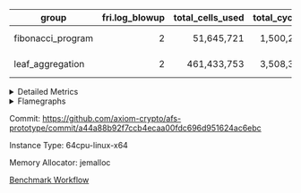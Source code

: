 | group | fri.log_blowup | total_cells_used | total_cycles | total_proof_time_ms |
| --- | --- | --- | --- | --- |
| fibonacci_program | <div style='text-align: right'>2</div>  | <div style='text-align: right'>51,645,721</div>  | <div style='text-align: right'>1,500,219</div>  | <span style="color: red">(+190.0 [+2.7%])</span> <div style='text-align: right'>7,301.0</div>  |
| leaf_aggregation | <div style='text-align: right'>2</div>  | <div style='text-align: right'>461,433,753</div>  | <div style='text-align: right'>3,508,305</div>  | <span style="color: red">(+1,221.0 [+3.4%])</span> <div style='text-align: right'>37,501.0</div>  |


<details>
<summary>Detailed Metrics</summary>

| group | commit_exe_time_ms | execute_and_trace_gen_time_ms | execute_time_ms | fri.log_blowup | keygen_time_ms | num_segments | total_cells_used | total_cycles | total_proof_time_ms |
| --- | --- | --- | --- | --- | --- | --- | --- | --- | --- |
| fibonacci_program | <span style="color: red">(+5.0 [+83.3%])</span> <div style='text-align: right'>11.0</div>  | <span style="color: red">(+75.0 [+7.6%])</span> <div style='text-align: right'>1,056.0</div>  | <span style="color: red">(+84.0 [+10.4%])</span> <div style='text-align: right'>888.0</div>  | <div style='text-align: right'>2</div>  | <span style="color: red">(+40.0 [+17.9%])</span> <div style='text-align: right'>264.0</div>  | <div style='text-align: right'>1</div>  | <div style='text-align: right'>51,645,721</div>  | <div style='text-align: right'>1,500,219</div>  | <span style="color: red">(+190.0 [+2.7%])</span> <div style='text-align: right'>7,301.0</div>  |
| leaf_aggregation |  |  |  | <div style='text-align: right'>2</div>  |  |  | <div style='text-align: right'>461,433,753</div>  | <div style='text-align: right'>3,508,305</div>  | <span style="color: red">(+1,221.0 [+3.4%])</span> <div style='text-align: right'>37,501.0</div>  |

| group | air_name | constraints | interactions | quotient_deg |
| --- | --- | --- | --- | --- |
| fibonacci_program | ProgramAir | <div style='text-align: right'>4</div>  | <div style='text-align: right'>1</div>  | <div style='text-align: right'>1</div>  |
| fibonacci_program | VmConnectorAir | <div style='text-align: right'>9</div>  | <div style='text-align: right'>3</div>  | <div style='text-align: right'>2</div>  |
| fibonacci_program | PersistentBoundaryAir<8> | <div style='text-align: right'>6</div>  | <div style='text-align: right'>3</div>  | <div style='text-align: right'>2</div>  |
| fibonacci_program | MemoryMerkleAir<8> | <div style='text-align: right'>40</div>  | <div style='text-align: right'>4</div>  | <div style='text-align: right'>2</div>  |
| fibonacci_program | AccessAdapterAir<2> | <div style='text-align: right'>14</div>  | <div style='text-align: right'>5</div>  | <div style='text-align: right'>2</div>  |
| fibonacci_program | AccessAdapterAir<4> | <div style='text-align: right'>14</div>  | <div style='text-align: right'>5</div>  | <div style='text-align: right'>2</div>  |
| fibonacci_program | AccessAdapterAir<8> | <div style='text-align: right'>14</div>  | <div style='text-align: right'>5</div>  | <div style='text-align: right'>2</div>  |
| fibonacci_program | AccessAdapterAir<16> | <div style='text-align: right'>14</div>  | <div style='text-align: right'>5</div>  | <div style='text-align: right'>2</div>  |
| fibonacci_program | AccessAdapterAir<32> | <div style='text-align: right'>14</div>  | <div style='text-align: right'>5</div>  | <div style='text-align: right'>2</div>  |
| fibonacci_program | AccessAdapterAir<64> | <div style='text-align: right'>14</div>  | <div style='text-align: right'>5</div>  | <div style='text-align: right'>2</div>  |
| fibonacci_program | VmAirWrapper<Rv32HintStoreAdapterAir, Rv32HintStoreCoreAir> | <div style='text-align: right'>17</div>  | <div style='text-align: right'>15</div>  | <div style='text-align: right'>2</div>  |
| fibonacci_program | VmAirWrapper<Rv32MultAdapterAir, DivRemCoreAir<4, 8> | <div style='text-align: right'>88</div>  | <div style='text-align: right'>25</div>  | <div style='text-align: right'>2</div>  |
| fibonacci_program | VmAirWrapper<Rv32MultAdapterAir, MulHCoreAir<4, 8> | <div style='text-align: right'>38</div>  | <div style='text-align: right'>24</div>  | <div style='text-align: right'>2</div>  |
| fibonacci_program | VmAirWrapper<Rv32MultAdapterAir, MultiplicationCoreAir<4, 8> | <div style='text-align: right'>26</div>  | <div style='text-align: right'>19</div>  | <div style='text-align: right'>2</div>  |
| fibonacci_program | RangeTupleCheckerAir<2> | <div style='text-align: right'>4</div>  | <div style='text-align: right'>1</div>  | <div style='text-align: right'>1</div>  |
| fibonacci_program | VmAirWrapper<Rv32RdWriteAdapterAir, Rv32AuipcCoreAir> | <div style='text-align: right'>15</div>  | <div style='text-align: right'>11</div>  | <div style='text-align: right'>2</div>  |
| fibonacci_program | VmAirWrapper<Rv32JalrAdapterAir, Rv32JalrCoreAir> | <div style='text-align: right'>20</div>  | <div style='text-align: right'>16</div>  | <div style='text-align: right'>2</div>  |
| fibonacci_program | VmAirWrapper<Rv32CondRdWriteAdapterAir, Rv32JalLuiCoreAir> | <div style='text-align: right'>22</div>  | <div style='text-align: right'>10</div>  | <div style='text-align: right'>2</div>  |
| fibonacci_program | VmAirWrapper<Rv32BranchAdapterAir, BranchLessThanCoreAir<4, 8> | <div style='text-align: right'>41</div>  | <div style='text-align: right'>13</div>  | <div style='text-align: right'>2</div>  |
| fibonacci_program | VmAirWrapper<Rv32BranchAdapterAir, BranchEqualCoreAir<4> | <div style='text-align: right'>25</div>  | <div style='text-align: right'>11</div>  | <div style='text-align: right'>2</div>  |
| fibonacci_program | VmAirWrapper<Rv32LoadStoreAdapterAir, LoadSignExtendCoreAir<4, 8> | <div style='text-align: right'>33</div>  | <div style='text-align: right'>18</div>  | <div style='text-align: right'>2</div>  |
| fibonacci_program | VmAirWrapper<Rv32LoadStoreAdapterAir, LoadStoreCoreAir<4> | <div style='text-align: right'>38</div>  | <div style='text-align: right'>17</div>  | <div style='text-align: right'>2</div>  |
| fibonacci_program | VmAirWrapper<Rv32BaseAluAdapterAir, ShiftCoreAir<4, 8> | <div style='text-align: right'>90</div>  | <div style='text-align: right'>23</div>  | <div style='text-align: right'>2</div>  |
| fibonacci_program | VmAirWrapper<Rv32BaseAluAdapterAir, LessThanCoreAir<4, 8> | <div style='text-align: right'>39</div>  | <div style='text-align: right'>17</div>  | <div style='text-align: right'>2</div>  |
| fibonacci_program | VmAirWrapper<Rv32BaseAluAdapterAir, BaseAluCoreAir<4, 8> | <div style='text-align: right'>43</div>  | <div style='text-align: right'>19</div>  | <div style='text-align: right'>2</div>  |
| fibonacci_program | BitwiseOperationLookupAir<8> | <div style='text-align: right'>4</div>  | <div style='text-align: right'>2</div>  | <div style='text-align: right'>2</div>  |
| fibonacci_program | PhantomAir | <div style='text-align: right'>5</div>  | <div style='text-align: right'>3</div>  | <div style='text-align: right'>2</div>  |
| fibonacci_program | Poseidon2VmAir<BabyBearParameters> | <div style='text-align: right'>525</div>  | <div style='text-align: right'>32</div>  | <div style='text-align: right'>2</div>  |
| fibonacci_program | VariableRangeCheckerAir | <div style='text-align: right'>4</div>  | <div style='text-align: right'>1</div>  | <div style='text-align: right'>1</div>  |

| group | chip_name | rows_used |
| --- | --- | --- |
| fibonacci_program | ProgramChip | <div style='text-align: right'>6,614</div>  |
| fibonacci_program | VmConnectorAir | <div style='text-align: right'>2</div>  |
| fibonacci_program | Boundary | <div style='text-align: right'>54</div>  |
| fibonacci_program | Merkle | <div style='text-align: right'>308</div>  |
| fibonacci_program | AccessAdapter<8> | <div style='text-align: right'>54</div>  |
| fibonacci_program | <Rv32HintStoreAdapterAir,Rv32HintStoreCoreAir> | <div style='text-align: right'>3</div>  |
| fibonacci_program | RangeTupleCheckerAir<2> | <div style='text-align: right'>524,288</div>  |
| fibonacci_program | <Rv32RdWriteAdapterAir,Rv32AuipcCoreAir> | <div style='text-align: right'>11</div>  |
| fibonacci_program | <Rv32JalrAdapterAir,Rv32JalrCoreAir> | <div style='text-align: right'>17</div>  |
| fibonacci_program | <Rv32CondRdWriteAdapterAir,Rv32JalLuiCoreAir> | <div style='text-align: right'>100,012</div>  |
| fibonacci_program | <Rv32BranchAdapterAir,BranchLessThanCoreAir<4, 8>> | <div style='text-align: right'>11</div>  |
| fibonacci_program | <Rv32BranchAdapterAir,BranchEqualCoreAir<4>> | <div style='text-align: right'>200,012</div>  |
| fibonacci_program | <Rv32LoadStoreAdapterAir,LoadStoreCoreAir<4>> | <div style='text-align: right'>57</div>  |
| fibonacci_program | <Rv32BaseAluAdapterAir,ShiftCoreAir<4, 8>> | <div style='text-align: right'>4</div>  |
| fibonacci_program | <Rv32BaseAluAdapterAir,LessThanCoreAir<4, 8>> | <div style='text-align: right'>300,004</div>  |
| fibonacci_program | <Rv32BaseAluAdapterAir,BaseAluCoreAir<4, 8>> | <div style='text-align: right'>900,085</div>  |
| fibonacci_program | BitwiseOperationLookupAir<8> | <div style='text-align: right'>65,536</div>  |
| fibonacci_program | PhantomAir | <div style='text-align: right'>3</div>  |
| fibonacci_program | Poseidon2VmAir<BabyBearParameters> | <div style='text-align: right'>362</div>  |
| fibonacci_program | VariableRangeCheckerAir | <div style='text-align: right'>262,144</div>  |

| group | dsl_ir | opcode | frequency |
| --- | --- | --- | --- |
| fibonacci_program |  | ADD | <div style='text-align: right'>900,068</div>  |
| fibonacci_program |  | AND | <div style='text-align: right'>5</div>  |
| fibonacci_program |  | AUIPC | <div style='text-align: right'>11</div>  |
| fibonacci_program |  | BEQ | <div style='text-align: right'>100,005</div>  |
| fibonacci_program |  | BGEU | <div style='text-align: right'>3</div>  |
| fibonacci_program |  | BLT | <div style='text-align: right'>1</div>  |
| fibonacci_program |  | BLTU | <div style='text-align: right'>7</div>  |
| fibonacci_program |  | BNE | <div style='text-align: right'>100,007</div>  |
| fibonacci_program |  | HINT_STOREW | <div style='text-align: right'>3</div>  |
| fibonacci_program |  | JAL | <div style='text-align: right'>100,002</div>  |
| fibonacci_program |  | JALR | <div style='text-align: right'>17</div>  |
| fibonacci_program |  | LOADBU | <div style='text-align: right'>6</div>  |
| fibonacci_program |  | LOADW | <div style='text-align: right'>22</div>  |
| fibonacci_program |  | LUI | <div style='text-align: right'>10</div>  |
| fibonacci_program |  | OR | <div style='text-align: right'>4</div>  |
| fibonacci_program |  | PHANTOM | <div style='text-align: right'>3</div>  |
| fibonacci_program |  | SLL | <div style='text-align: right'>3</div>  |
| fibonacci_program |  | SLTU | <div style='text-align: right'>300,004</div>  |
| fibonacci_program |  | SRL | <div style='text-align: right'>1</div>  |
| fibonacci_program |  | STOREB | <div style='text-align: right'>1</div>  |
| fibonacci_program |  | STOREW | <div style='text-align: right'>28</div>  |
| fibonacci_program |  | SUB | <div style='text-align: right'>4</div>  |
| fibonacci_program |  | XOR | <div style='text-align: right'>4</div>  |

| group | air_name | dsl_ir | opcode | cells_used |
| --- | --- | --- | --- | --- |
| fibonacci_program | <Rv32BaseAluAdapterAir,BaseAluCoreAir<4, 8>> |  | ADD | <div style='text-align: right'>32,402,448</div>  |
| fibonacci_program | AccessAdapter<8> |  | ADD | <div style='text-align: right'>51</div>  |
| fibonacci_program | Boundary |  | ADD | <div style='text-align: right'>120</div>  |
| fibonacci_program | Merkle |  | ADD | <div style='text-align: right'>64</div>  |
| fibonacci_program | <Rv32BaseAluAdapterAir,BaseAluCoreAir<4, 8>> |  | AND | <div style='text-align: right'>180</div>  |
| fibonacci_program | <Rv32RdWriteAdapterAir,Rv32AuipcCoreAir> |  | AUIPC | <div style='text-align: right'>231</div>  |
| fibonacci_program | AccessAdapter<8> |  | AUIPC | <div style='text-align: right'>34</div>  |
| fibonacci_program | Boundary |  | AUIPC | <div style='text-align: right'>80</div>  |
| fibonacci_program | Merkle |  | AUIPC | <div style='text-align: right'>3,456</div>  |
| fibonacci_program | <Rv32BranchAdapterAir,BranchEqualCoreAir<4>> |  | BEQ | <div style='text-align: right'>2,600,130</div>  |
| fibonacci_program | <Rv32BranchAdapterAir,BranchLessThanCoreAir<4, 8>> |  | BGEU | <div style='text-align: right'>96</div>  |
| fibonacci_program | <Rv32BranchAdapterAir,BranchLessThanCoreAir<4, 8>> |  | BLT | <div style='text-align: right'>32</div>  |
| fibonacci_program | <Rv32BranchAdapterAir,BranchLessThanCoreAir<4, 8>> |  | BLTU | <div style='text-align: right'>224</div>  |
| fibonacci_program | <Rv32BranchAdapterAir,BranchEqualCoreAir<4>> |  | BNE | <div style='text-align: right'>2,600,182</div>  |
| fibonacci_program | <Rv32HintStoreAdapterAir,Rv32HintStoreCoreAir> |  | HINT_STOREW | <div style='text-align: right'>78</div>  |
| fibonacci_program | AccessAdapter<8> |  | HINT_STOREW | <div style='text-align: right'>17</div>  |
| fibonacci_program | Boundary |  | HINT_STOREW | <div style='text-align: right'>40</div>  |
| fibonacci_program | Merkle |  | HINT_STOREW | <div style='text-align: right'>128</div>  |
| fibonacci_program | <Rv32CondRdWriteAdapterAir,Rv32JalLuiCoreAir> |  | JAL | <div style='text-align: right'>1,800,036</div>  |
| fibonacci_program | <Rv32JalrAdapterAir,Rv32JalrCoreAir> |  | JALR | <div style='text-align: right'>476</div>  |
| fibonacci_program | <Rv32LoadStoreAdapterAir,LoadStoreCoreAir<4>> |  | LOADBU | <div style='text-align: right'>240</div>  |
| fibonacci_program | <Rv32LoadStoreAdapterAir,LoadStoreCoreAir<4>> |  | LOADW | <div style='text-align: right'>880</div>  |
| fibonacci_program | AccessAdapter<8> |  | LOADW | <div style='text-align: right'>34</div>  |
| fibonacci_program | Boundary |  | LOADW | <div style='text-align: right'>80</div>  |
| fibonacci_program | Merkle |  | LOADW | <div style='text-align: right'>2,304</div>  |
| fibonacci_program | <Rv32CondRdWriteAdapterAir,Rv32JalLuiCoreAir> |  | LUI | <div style='text-align: right'>180</div>  |
| fibonacci_program | <Rv32BaseAluAdapterAir,BaseAluCoreAir<4, 8>> |  | OR | <div style='text-align: right'>144</div>  |
| fibonacci_program | PhantomAir |  | PHANTOM | <div style='text-align: right'>18</div>  |
| fibonacci_program | <Rv32BaseAluAdapterAir,ShiftCoreAir<4, 8>> |  | SLL | <div style='text-align: right'>159</div>  |
| fibonacci_program | <Rv32BaseAluAdapterAir,LessThanCoreAir<4, 8>> |  | SLTU | <div style='text-align: right'>11,100,148</div>  |
| fibonacci_program | AccessAdapter<8> |  | SLTU | <div style='text-align: right'>34</div>  |
| fibonacci_program | Boundary |  | SLTU | <div style='text-align: right'>80</div>  |
| fibonacci_program | Merkle |  | SLTU | <div style='text-align: right'>64</div>  |
| fibonacci_program | <Rv32BaseAluAdapterAir,ShiftCoreAir<4, 8>> |  | SRL | <div style='text-align: right'>53</div>  |
| fibonacci_program | <Rv32LoadStoreAdapterAir,LoadStoreCoreAir<4>> |  | STOREB | <div style='text-align: right'>40</div>  |
| fibonacci_program | AccessAdapter<8> |  | STOREB | <div style='text-align: right'>17</div>  |
| fibonacci_program | Boundary |  | STOREB | <div style='text-align: right'>40</div>  |
| fibonacci_program | <Rv32LoadStoreAdapterAir,LoadStoreCoreAir<4>> |  | STOREW | <div style='text-align: right'>1,120</div>  |
| fibonacci_program | AccessAdapter<8> |  | STOREW | <div style='text-align: right'>272</div>  |
| fibonacci_program | Boundary |  | STOREW | <div style='text-align: right'>640</div>  |
| fibonacci_program | Merkle |  | STOREW | <div style='text-align: right'>3,776</div>  |
| fibonacci_program | <Rv32BaseAluAdapterAir,BaseAluCoreAir<4, 8>> |  | SUB | <div style='text-align: right'>144</div>  |
| fibonacci_program | <Rv32BaseAluAdapterAir,BaseAluCoreAir<4, 8>> |  | XOR | <div style='text-align: right'>144</div>  |

| group | air_name | segment | cells | constraints | interactions | main_cols | perm_cols | prep_cols | quotient_deg | rows |
| --- | --- | --- | --- | --- | --- | --- | --- | --- | --- | --- |
| fibonacci_program | ProgramAir | 0 | <div style='text-align: right'>147,456</div>  |  |  | <div style='text-align: right'>10</div>  | <div style='text-align: right'>8</div>  |  |  | <div style='text-align: right'>8,192</div>  |
| fibonacci_program | VmConnectorAir | 0 | <div style='text-align: right'>32</div>  |  |  | <div style='text-align: right'>4</div>  | <div style='text-align: right'>12</div>  | <div style='text-align: right'>1</div>  |  | <div style='text-align: right'>2</div>  |
| fibonacci_program | PersistentBoundaryAir<8> | 0 | <div style='text-align: right'>2,048</div>  |  |  | <div style='text-align: right'>20</div>  | <div style='text-align: right'>12</div>  |  |  | <div style='text-align: right'>64</div>  |
| fibonacci_program | MemoryMerkleAir<8> | 0 | <div style='text-align: right'>26,624</div>  |  |  | <div style='text-align: right'>32</div>  | <div style='text-align: right'>20</div>  |  |  | <div style='text-align: right'>512</div>  |
| fibonacci_program | AccessAdapterAir<8> | 0 | <div style='text-align: right'>2,624</div>  |  |  | <div style='text-align: right'>17</div>  | <div style='text-align: right'>24</div>  |  |  | <div style='text-align: right'>64</div>  |
| fibonacci_program | VmAirWrapper<Rv32HintStoreAdapterAir, Rv32HintStoreCoreAir> | 0 | <div style='text-align: right'>248</div>  |  |  | <div style='text-align: right'>26</div>  | <div style='text-align: right'>36</div>  |  |  | <div style='text-align: right'>4</div>  |
| fibonacci_program | RangeTupleCheckerAir<2> | 0 | <div style='text-align: right'>4,718,592</div>  |  |  | <div style='text-align: right'>1</div>  | <div style='text-align: right'>8</div>  | <div style='text-align: right'>2</div>  |  | <div style='text-align: right'>524,288</div>  |
| fibonacci_program | VmAirWrapper<Rv32RdWriteAdapterAir, Rv32AuipcCoreAir> | 0 | <div style='text-align: right'>784</div>  |  |  | <div style='text-align: right'>21</div>  | <div style='text-align: right'>28</div>  |  |  | <div style='text-align: right'>16</div>  |
| fibonacci_program | VmAirWrapper<Rv32JalrAdapterAir, Rv32JalrCoreAir> | 0 | <div style='text-align: right'>2,048</div>  |  |  | <div style='text-align: right'>28</div>  | <div style='text-align: right'>36</div>  |  |  | <div style='text-align: right'>32</div>  |
| fibonacci_program | VmAirWrapper<Rv32CondRdWriteAdapterAir, Rv32JalLuiCoreAir> | 0 | <div style='text-align: right'>8,126,464</div>  |  |  | <div style='text-align: right'>18</div>  | <div style='text-align: right'>44</div>  |  |  | <div style='text-align: right'>131,072</div>  |
| fibonacci_program | VmAirWrapper<Rv32BranchAdapterAir, BranchLessThanCoreAir<4, 8> | 0 | <div style='text-align: right'>1,408</div>  |  |  | <div style='text-align: right'>32</div>  | <div style='text-align: right'>56</div>  |  |  | <div style='text-align: right'>16</div>  |
| fibonacci_program | VmAirWrapper<Rv32BranchAdapterAir, BranchEqualCoreAir<4> | 0 | <div style='text-align: right'>19,398,656</div>  |  |  | <div style='text-align: right'>26</div>  | <div style='text-align: right'>48</div>  |  |  | <div style='text-align: right'>262,144</div>  |
| fibonacci_program | VmAirWrapper<Rv32LoadStoreAdapterAir, LoadStoreCoreAir<4> | 0 | <div style='text-align: right'>7,168</div>  |  |  | <div style='text-align: right'>40</div>  | <div style='text-align: right'>72</div>  |  |  | <div style='text-align: right'>64</div>  |
| fibonacci_program | VmAirWrapper<Rv32BaseAluAdapterAir, ShiftCoreAir<4, 8> | 0 | <div style='text-align: right'>420</div>  |  |  | <div style='text-align: right'>53</div>  | <div style='text-align: right'>52</div>  |  |  | <div style='text-align: right'>4</div>  |
| fibonacci_program | VmAirWrapper<Rv32BaseAluAdapterAir, LessThanCoreAir<4, 8> | 0 | <div style='text-align: right'>40,370,176</div>  |  |  | <div style='text-align: right'>37</div>  | <div style='text-align: right'>40</div>  |  |  | <div style='text-align: right'>524,288</div>  |
| fibonacci_program | VmAirWrapper<Rv32BaseAluAdapterAir, BaseAluCoreAir<4, 8> | 0 | <div style='text-align: right'>121,634,816</div>  |  |  | <div style='text-align: right'>36</div>  | <div style='text-align: right'>80</div>  |  |  | <div style='text-align: right'>1,048,576</div>  |
| fibonacci_program | BitwiseOperationLookupAir<8> | 0 | <div style='text-align: right'>655,360</div>  |  |  | <div style='text-align: right'>2</div>  | <div style='text-align: right'>8</div>  | <div style='text-align: right'>3</div>  |  | <div style='text-align: right'>65,536</div>  |
| fibonacci_program | PhantomAir | 0 | <div style='text-align: right'>72</div>  |  |  | <div style='text-align: right'>6</div>  | <div style='text-align: right'>12</div>  |  |  | <div style='text-align: right'>4</div>  |
| fibonacci_program | Poseidon2VmAir<BabyBearParameters> | 0 | <div style='text-align: right'>321,024</div>  |  |  | <div style='text-align: right'>559</div>  | <div style='text-align: right'>68</div>  |  |  | <div style='text-align: right'>512</div>  |
| fibonacci_program | VariableRangeCheckerAir | 0 | <div style='text-align: right'>2,359,296</div>  |  |  | <div style='text-align: right'>1</div>  | <div style='text-align: right'>8</div>  | <div style='text-align: right'>2</div>  |  | <div style='text-align: right'>262,144</div>  |
| leaf_aggregation | ProgramAir | 0 | <div style='text-align: right'>2,359,296</div>  | <div style='text-align: right'>4</div>  | <div style='text-align: right'>1</div>  | <div style='text-align: right'>10</div>  | <div style='text-align: right'>8</div>  |  | <div style='text-align: right'>1</div>  | <div style='text-align: right'>131,072</div>  |
| leaf_aggregation | VmConnectorAir | 0 | <div style='text-align: right'>24</div>  | <div style='text-align: right'>8</div>  | <div style='text-align: right'>3</div>  | <div style='text-align: right'>4</div>  | <div style='text-align: right'>8</div>  | <div style='text-align: right'>1</div>  | <div style='text-align: right'>4</div>  | <div style='text-align: right'>2</div>  |
| leaf_aggregation | PersistentBoundaryAir<8> | 0 | <div style='text-align: right'>7,340,032</div>  | <div style='text-align: right'>5</div>  | <div style='text-align: right'>3</div>  | <div style='text-align: right'>20</div>  | <div style='text-align: right'>8</div>  |  | <div style='text-align: right'>4</div>  | <div style='text-align: right'>262,144</div>  |
| leaf_aggregation | MemoryMerkleAir<8> | 0 | <div style='text-align: right'>23,068,672</div>  | <div style='text-align: right'>38</div>  | <div style='text-align: right'>4</div>  | <div style='text-align: right'>32</div>  | <div style='text-align: right'>12</div>  |  | <div style='text-align: right'>4</div>  | <div style='text-align: right'>524,288</div>  |
| leaf_aggregation | AccessAdapterAir<2> | 0 | <div style='text-align: right'>28,311,552</div>  | <div style='text-align: right'>12</div>  | <div style='text-align: right'>5</div>  | <div style='text-align: right'>11</div>  | <div style='text-align: right'>16</div>  |  | <div style='text-align: right'>4</div>  | <div style='text-align: right'>1,048,576</div>  |
| leaf_aggregation | AccessAdapterAir<4> | 0 | <div style='text-align: right'>15,204,352</div>  | <div style='text-align: right'>12</div>  | <div style='text-align: right'>5</div>  | <div style='text-align: right'>13</div>  | <div style='text-align: right'>16</div>  |  | <div style='text-align: right'>4</div>  | <div style='text-align: right'>524,288</div>  |
| leaf_aggregation | AccessAdapterAir<8> | 0 | <div style='text-align: right'>8,650,752</div>  | <div style='text-align: right'>12</div>  | <div style='text-align: right'>5</div>  | <div style='text-align: right'>17</div>  | <div style='text-align: right'>16</div>  |  | <div style='text-align: right'>4</div>  | <div style='text-align: right'>262,144</div>  |
| leaf_aggregation | Poseidon2VmAir<BabyBearParameters> | 0 | <div style='text-align: right'>623,902,720</div>  | <div style='text-align: right'>517</div>  | <div style='text-align: right'>32</div>  | <div style='text-align: right'>559</div>  | <div style='text-align: right'>36</div>  |  | <div style='text-align: right'>4</div>  | <div style='text-align: right'>1,048,576</div>  |
| leaf_aggregation | FriReducedOpeningAir | 0 | <div style='text-align: right'>36,700,160</div>  | <div style='text-align: right'>59</div>  | <div style='text-align: right'>35</div>  | <div style='text-align: right'>64</div>  | <div style='text-align: right'>76</div>  |  | <div style='text-align: right'>4</div>  | <div style='text-align: right'>262,144</div>  |
| leaf_aggregation | VmAirWrapper<NativeVectorizedAdapterAir<4>, FieldExtensionCoreAir> | 0 | <div style='text-align: right'>3,932,160</div>  | <div style='text-align: right'>23</div>  | <div style='text-align: right'>15</div>  | <div style='text-align: right'>40</div>  | <div style='text-align: right'>20</div>  |  | <div style='text-align: right'>4</div>  | <div style='text-align: right'>65,536</div>  |
| leaf_aggregation | VmAirWrapper<NativeAdapterAir<2, 1>, FieldArithmeticCoreAir> | 0 | <div style='text-align: right'>104,857,600</div>  | <div style='text-align: right'>23</div>  | <div style='text-align: right'>15</div>  | <div style='text-align: right'>30</div>  | <div style='text-align: right'>20</div>  |  | <div style='text-align: right'>4</div>  | <div style='text-align: right'>2,097,152</div>  |
| leaf_aggregation | VmAirWrapper<JalNativeAdapterAir, JalCoreAir> | 0 | <div style='text-align: right'>2,883,584</div>  | <div style='text-align: right'>6</div>  | <div style='text-align: right'>7</div>  | <div style='text-align: right'>10</div>  | <div style='text-align: right'>12</div>  |  | <div style='text-align: right'>4</div>  | <div style='text-align: right'>131,072</div>  |
| leaf_aggregation | VmAirWrapper<BranchNativeAdapterAir, BranchEqualCoreAir<1> | 0 | <div style='text-align: right'>53,477,376</div>  | <div style='text-align: right'>23</div>  | <div style='text-align: right'>11</div>  | <div style='text-align: right'>23</div>  | <div style='text-align: right'>28</div>  |  | <div style='text-align: right'>2</div>  | <div style='text-align: right'>1,048,576</div>  |
| leaf_aggregation | VmAirWrapper<NativeLoadStoreAdapterAir<1>, KernelLoadStoreCoreAir<1> | 0 | <div style='text-align: right'>136,314,880</div>  | <div style='text-align: right'>31</div>  | <div style='text-align: right'>19</div>  | <div style='text-align: right'>41</div>  | <div style='text-align: right'>24</div>  |  | <div style='text-align: right'>4</div>  | <div style='text-align: right'>2,097,152</div>  |
| leaf_aggregation | PhantomAir | 0 | <div style='text-align: right'>3,670,016</div>  | <div style='text-align: right'>4</div>  | <div style='text-align: right'>3</div>  | <div style='text-align: right'>6</div>  | <div style='text-align: right'>8</div>  |  | <div style='text-align: right'>4</div>  | <div style='text-align: right'>262,144</div>  |
| leaf_aggregation | VariableRangeCheckerAir | 0 | <div style='text-align: right'>2,359,296</div>  | <div style='text-align: right'>4</div>  | <div style='text-align: right'>1</div>  | <div style='text-align: right'>1</div>  | <div style='text-align: right'>8</div>  | <div style='text-align: right'>2</div>  | <div style='text-align: right'>1</div>  | <div style='text-align: right'>262,144</div>  |

| group | segment | commit_exe_time_ms | execute_and_trace_gen_time_ms | execute_time_ms | fri.log_blowup | keygen_time_ms | num_segments | stark_prove_excluding_trace_time_ms | total_cells | total_cells_used | total_cycles | verify_program_compile_ms |
| --- | --- | --- | --- | --- | --- | --- | --- | --- | --- | --- | --- | --- |
| fibonacci_program | 0 |  | <span style="color: red">(+4.0 [+2.4%])</span> <div style='text-align: right'>168.0</div>  |  |  |  |  | <span style="color: red">(+111.0 [+1.9%])</span> <div style='text-align: right'>6,077.0</div>  | <div style='text-align: right'>197,775,316</div>  |  |  |  |
| leaf_aggregation | 0 | <div style='text-align: right'>51.0</div>  | <span style="color: red">(+1,206.0 [+16.8%])</span> <div style='text-align: right'>8,389.0</div>  | <span style="color: red">(+31.0 [+0.5%])</span> <div style='text-align: right'>6,157.0</div>  | <div style='text-align: right'>2</div>  | <span style="color: red">(+2.0 [+3.2%])</span> <div style='text-align: right'>64.0</div>  | <div style='text-align: right'>1</div>  | <span style="color: red">(+15.0 [+0.1%])</span> <div style='text-align: right'>29,112.0</div>  | <div style='text-align: right'>1,072,529,432</div>  | <div style='text-align: right'>461,433,753</div>  | <div style='text-align: right'>3,508,305</div>  | <span style="color: green">(-64.0 [-22.8%])</span> <div style='text-align: right'>217.0</div>  |

| group | chip_name | segment | rows_used |
| --- | --- | --- | --- |
| leaf_aggregation | ProgramChip | 0 | <div style='text-align: right'>106,581</div>  |
| leaf_aggregation | VmConnectorAir | 0 | <div style='text-align: right'>2</div>  |
| leaf_aggregation | Boundary | 0 | <div style='text-align: right'>171,048</div>  |
| leaf_aggregation | Merkle | 0 | <div style='text-align: right'>366,286</div>  |
| leaf_aggregation | AccessAdapter<2> | 0 | <div style='text-align: right'>641,910</div>  |
| leaf_aggregation | AccessAdapter<4> | 0 | <div style='text-align: right'>354,748</div>  |
| leaf_aggregation | AccessAdapter<8> | 0 | <div style='text-align: right'>190,130</div>  |
| leaf_aggregation | Poseidon2VmAir<BabyBearParameters> | 0 | <div style='text-align: right'>537,334</div>  |
| leaf_aggregation | FriReducedOpeningAir | 0 | <div style='text-align: right'>144,732</div>  |
| leaf_aggregation | <NativeVectorizedAdapterAir<4>,FieldExtensionCoreAir> | 0 | <div style='text-align: right'>35,100</div>  |
| leaf_aggregation | <NativeAdapterAir<2, 1>,FieldArithmeticCoreAir> | 0 | <div style='text-align: right'>1,357,594</div>  |
| leaf_aggregation | <JalNativeAdapterAir,JalCoreAir> | 0 | <div style='text-align: right'>73,406</div>  |
| leaf_aggregation | <BranchNativeAdapterAir,BranchEqualCoreAir<1>> | 0 | <div style='text-align: right'>674,446</div>  |
| leaf_aggregation | <NativeLoadStoreAdapterAir<1>,KernelLoadStoreCoreAir<1>> | 0 | <div style='text-align: right'>1,124,581</div>  |
| leaf_aggregation | PhantomAir | 0 | <div style='text-align: right'>209,865</div>  |
| leaf_aggregation | VariableRangeCheckerAir | 0 | <div style='text-align: right'>262,144</div>  |

| group | dsl_ir | opcode | segment | frequency |
| --- | --- | --- | --- | --- |
| leaf_aggregation |  | ADD | 0 | <div style='text-align: right'>1,152,663</div>  |
| leaf_aggregation |  | BBE4DIV | 0 | <div style='text-align: right'>6,268</div>  |
| leaf_aggregation |  | BBE4MUL | 0 | <div style='text-align: right'>11,846</div>  |
| leaf_aggregation |  | BEQ | 0 | <div style='text-align: right'>18,472</div>  |
| leaf_aggregation |  | BNE | 0 | <div style='text-align: right'>655,974</div>  |
| leaf_aggregation |  | COMP_POS2 | 0 | <div style='text-align: right'>17,052</div>  |
| leaf_aggregation |  | DIV | 0 | <div style='text-align: right'>128</div>  |
| leaf_aggregation |  | FE4ADD | 0 | <div style='text-align: right'>13,429</div>  |
| leaf_aggregation |  | FE4SUB | 0 | <div style='text-align: right'>3,557</div>  |
| leaf_aggregation |  | FRI_REDUCED_OPENING | 0 | <div style='text-align: right'>5,334</div>  |
| leaf_aggregation |  | JAL | 0 | <div style='text-align: right'>73,406</div>  |
| leaf_aggregation |  | LOADW | 0 | <div style='text-align: right'>153,132</div>  |
| leaf_aggregation |  | LOADW2 | 0 | <div style='text-align: right'>360,337</div>  |
| leaf_aggregation |  | MUL | 0 | <div style='text-align: right'>145,522</div>  |
| leaf_aggregation |  | PERM_POS2 | 0 | <div style='text-align: right'>10,927</div>  |
| leaf_aggregation |  | PHANTOM | 0 | <div style='text-align: right'>209,865</div>  |
| leaf_aggregation |  | SHINTW | 0 | <div style='text-align: right'>245,092</div>  |
| leaf_aggregation |  | STOREW | 0 | <div style='text-align: right'>186,383</div>  |
| leaf_aggregation |  | STOREW2 | 0 | <div style='text-align: right'>179,637</div>  |
| leaf_aggregation |  | SUB | 0 | <div style='text-align: right'>59,281</div>  |

| group | air_name | dsl_ir | opcode | segment | cells_used |
| --- | --- | --- | --- | --- | --- |
| leaf_aggregation | <NativeAdapterAir<2, 1>,FieldArithmeticCoreAir> |  | ADD | 0 | <div style='text-align: right'>34,579,890</div>  |
| leaf_aggregation | AccessAdapter<2> |  | ADD | 0 | <div style='text-align: right'>277,266</div>  |
| leaf_aggregation | AccessAdapter<4> |  | ADD | 0 | <div style='text-align: right'>164,060</div>  |
| leaf_aggregation | AccessAdapter<8> |  | ADD | 0 | <div style='text-align: right'>41,667</div>  |
| leaf_aggregation | Boundary |  | ADD | 0 | <div style='text-align: right'>98,040</div>  |
| leaf_aggregation | Merkle |  | ADD | 0 | <div style='text-align: right'>312,256</div>  |
| leaf_aggregation | <NativeVectorizedAdapterAir<4>,FieldExtensionCoreAir> |  | BBE4DIV | 0 | <div style='text-align: right'>250,720</div>  |
| leaf_aggregation | AccessAdapter<2> |  | BBE4DIV | 0 | <div style='text-align: right'>120,692</div>  |
| leaf_aggregation | AccessAdapter<4> |  | BBE4DIV | 0 | <div style='text-align: right'>71,318</div>  |
| leaf_aggregation | AccessAdapter<8> |  | BBE4DIV | 0 | <div style='text-align: right'>34</div>  |
| leaf_aggregation | Boundary |  | BBE4DIV | 0 | <div style='text-align: right'>80</div>  |
| leaf_aggregation | Merkle |  | BBE4DIV | 0 | <div style='text-align: right'>384</div>  |
| leaf_aggregation | <NativeVectorizedAdapterAir<4>,FieldExtensionCoreAir> |  | BBE4MUL | 0 | <div style='text-align: right'>473,840</div>  |
| leaf_aggregation | AccessAdapter<2> |  | BBE4MUL | 0 | <div style='text-align: right'>233,992</div>  |
| leaf_aggregation | AccessAdapter<4> |  | BBE4MUL | 0 | <div style='text-align: right'>138,268</div>  |
| leaf_aggregation | AccessAdapter<8> |  | BBE4MUL | 0 | <div style='text-align: right'>34,221</div>  |
| leaf_aggregation | Boundary |  | BBE4MUL | 0 | <div style='text-align: right'>80,520</div>  |
| leaf_aggregation | Merkle |  | BBE4MUL | 0 | <div style='text-align: right'>31,424</div>  |
| leaf_aggregation | <BranchNativeAdapterAir,BranchEqualCoreAir<1>> |  | BEQ | 0 | <div style='text-align: right'>424,856</div>  |
| leaf_aggregation | <BranchNativeAdapterAir,BranchEqualCoreAir<1>> |  | BNE | 0 | <div style='text-align: right'>15,087,402</div>  |
| leaf_aggregation | AccessAdapter<2> |  | BNE | 0 | <div style='text-align: right'>1,386</div>  |
| leaf_aggregation | AccessAdapter<4> |  | BNE | 0 | <div style='text-align: right'>819</div>  |
| leaf_aggregation | AccessAdapter<2> |  | COMP_POS2 | 0 | <div style='text-align: right'>689,304</div>  |
| leaf_aggregation | AccessAdapter<4> |  | COMP_POS2 | 0 | <div style='text-align: right'>407,316</div>  |
| leaf_aggregation | AccessAdapter<8> |  | COMP_POS2 | 0 | <div style='text-align: right'>266,322</div>  |
| leaf_aggregation | Poseidon2VmAir<BabyBearParameters> |  | COMP_POS2 | 0 | <div style='text-align: right'>9,532,068</div>  |
| leaf_aggregation | <NativeAdapterAir<2, 1>,FieldArithmeticCoreAir> |  | DIV | 0 | <div style='text-align: right'>3,840</div>  |
| leaf_aggregation | <NativeVectorizedAdapterAir<4>,FieldExtensionCoreAir> |  | FE4ADD | 0 | <div style='text-align: right'>537,160</div>  |
| leaf_aggregation | AccessAdapter<2> |  | FE4ADD | 0 | <div style='text-align: right'>189,288</div>  |
| leaf_aggregation | AccessAdapter<4> |  | FE4ADD | 0 | <div style='text-align: right'>111,852</div>  |
| leaf_aggregation | AccessAdapter<8> |  | FE4ADD | 0 | <div style='text-align: right'>27,115</div>  |
| leaf_aggregation | Boundary |  | FE4ADD | 0 | <div style='text-align: right'>63,800</div>  |
| leaf_aggregation | Merkle |  | FE4ADD | 0 | <div style='text-align: right'>58,752</div>  |
| leaf_aggregation | <NativeVectorizedAdapterAir<4>,FieldExtensionCoreAir> |  | FE4SUB | 0 | <div style='text-align: right'>142,280</div>  |
| leaf_aggregation | AccessAdapter<2> |  | FE4SUB | 0 | <div style='text-align: right'>112,442</div>  |
| leaf_aggregation | AccessAdapter<4> |  | FE4SUB | 0 | <div style='text-align: right'>66,443</div>  |
| leaf_aggregation | AccessAdapter<8> |  | FE4SUB | 0 | <div style='text-align: right'>8,381</div>  |
| leaf_aggregation | Boundary |  | FE4SUB | 0 | <div style='text-align: right'>19,720</div>  |
| leaf_aggregation | Merkle |  | FE4SUB | 0 | <div style='text-align: right'>1,472</div>  |
| leaf_aggregation | AccessAdapter<2> |  | FRI_REDUCED_OPENING | 0 | <div style='text-align: right'>151,580</div>  |
| leaf_aggregation | AccessAdapter<4> |  | FRI_REDUCED_OPENING | 0 | <div style='text-align: right'>89,570</div>  |
| leaf_aggregation | FriReducedOpeningAir |  | FRI_REDUCED_OPENING | 0 | <div style='text-align: right'>9,262,848</div>  |
| leaf_aggregation | <JalNativeAdapterAir,JalCoreAir> |  | JAL | 0 | <div style='text-align: right'>734,060</div>  |
| leaf_aggregation | AccessAdapter<2> |  | JAL | 0 | <div style='text-align: right'>418</div>  |
| leaf_aggregation | AccessAdapter<4> |  | JAL | 0 | <div style='text-align: right'>494</div>  |
| leaf_aggregation | <NativeLoadStoreAdapterAir<1>,KernelLoadStoreCoreAir<1>> |  | LOADW | 0 | <div style='text-align: right'>6,278,412</div>  |
| leaf_aggregation | AccessAdapter<2> |  | LOADW | 0 | <div style='text-align: right'>294,261</div>  |
| leaf_aggregation | AccessAdapter<4> |  | LOADW | 0 | <div style='text-align: right'>143,780</div>  |
| leaf_aggregation | AccessAdapter<8> |  | LOADW | 0 | <div style='text-align: right'>31,994</div>  |
| leaf_aggregation | Boundary |  | LOADW | 0 | <div style='text-align: right'>28,240</div>  |
| leaf_aggregation | Merkle |  | LOADW | 0 | <div style='text-align: right'>45,888</div>  |
| leaf_aggregation | <NativeLoadStoreAdapterAir<1>,KernelLoadStoreCoreAir<1>> |  | LOADW2 | 0 | <div style='text-align: right'>14,773,817</div>  |
| leaf_aggregation | AccessAdapter<2> |  | LOADW2 | 0 | <div style='text-align: right'>58,069</div>  |
| leaf_aggregation | AccessAdapter<4> |  | LOADW2 | 0 | <div style='text-align: right'>34,450</div>  |
| leaf_aggregation | AccessAdapter<8> |  | LOADW2 | 0 | <div style='text-align: right'>1,326</div>  |
| leaf_aggregation | Boundary |  | LOADW2 | 0 | <div style='text-align: right'>1,960</div>  |
| leaf_aggregation | Merkle |  | LOADW2 | 0 | <div style='text-align: right'>2,816</div>  |
| leaf_aggregation | <NativeAdapterAir<2, 1>,FieldArithmeticCoreAir> |  | MUL | 0 | <div style='text-align: right'>4,365,660</div>  |
| leaf_aggregation | AccessAdapter<2> |  | MUL | 0 | <div style='text-align: right'>32,967</div>  |
| leaf_aggregation | AccessAdapter<4> |  | MUL | 0 | <div style='text-align: right'>23,530</div>  |
| leaf_aggregation | AccessAdapter<8> |  | MUL | 0 | <div style='text-align: right'>11,407</div>  |
| leaf_aggregation | Boundary |  | MUL | 0 | <div style='text-align: right'>26,840</div>  |
| leaf_aggregation | Merkle |  | MUL | 0 | <div style='text-align: right'>43,648</div>  |
| leaf_aggregation | AccessAdapter<2> |  | PERM_POS2 | 0 | <div style='text-align: right'>578,776</div>  |
| leaf_aggregation | AccessAdapter<4> |  | PERM_POS2 | 0 | <div style='text-align: right'>343,642</div>  |
| leaf_aggregation | AccessAdapter<8> |  | PERM_POS2 | 0 | <div style='text-align: right'>229,330</div>  |
| leaf_aggregation | Poseidon2VmAir<BabyBearParameters> |  | PERM_POS2 | 0 | <div style='text-align: right'>6,108,193</div>  |
| leaf_aggregation | PhantomAir |  | PHANTOM | 0 | <div style='text-align: right'>1,259,190</div>  |
| leaf_aggregation | <NativeLoadStoreAdapterAir<1>,KernelLoadStoreCoreAir<1>> |  | SHINTW | 0 | <div style='text-align: right'>10,048,772</div>  |
| leaf_aggregation | AccessAdapter<2> |  | SHINTW | 0 | <div style='text-align: right'>1,491,017</div>  |
| leaf_aggregation | AccessAdapter<4> |  | SHINTW | 0 | <div style='text-align: right'>1,051,154</div>  |
| leaf_aggregation | AccessAdapter<8> |  | SHINTW | 0 | <div style='text-align: right'>934,388</div>  |
| leaf_aggregation | Boundary |  | SHINTW | 0 | <div style='text-align: right'>2,198,560</div>  |
| leaf_aggregation | Merkle |  | SHINTW | 0 | <div style='text-align: right'>7,699,136</div>  |
| leaf_aggregation | <NativeLoadStoreAdapterAir<1>,KernelLoadStoreCoreAir<1>> |  | STOREW | 0 | <div style='text-align: right'>7,641,703</div>  |
| leaf_aggregation | AccessAdapter<2> |  | STOREW | 0 | <div style='text-align: right'>426,844</div>  |
| leaf_aggregation | AccessAdapter<4> |  | STOREW | 0 | <div style='text-align: right'>266,643</div>  |
| leaf_aggregation | AccessAdapter<8> |  | STOREW | 0 | <div style='text-align: right'>186,626</div>  |
| leaf_aggregation | Boundary |  | STOREW | 0 | <div style='text-align: right'>439,120</div>  |
| leaf_aggregation | Merkle |  | STOREW | 0 | <div style='text-align: right'>2,742,464</div>  |
| leaf_aggregation | <NativeLoadStoreAdapterAir<1>,KernelLoadStoreCoreAir<1>> |  | STOREW2 | 0 | <div style='text-align: right'>7,365,117</div>  |
| leaf_aggregation | AccessAdapter<2> |  | STOREW2 | 0 | <div style='text-align: right'>874,159</div>  |
| leaf_aggregation | AccessAdapter<4> |  | STOREW2 | 0 | <div style='text-align: right'>534,196</div>  |
| leaf_aggregation | AccessAdapter<8> |  | STOREW2 | 0 | <div style='text-align: right'>317,067</div>  |
| leaf_aggregation | Boundary |  | STOREW2 | 0 | <div style='text-align: right'>412,600</div>  |
| leaf_aggregation | Merkle |  | STOREW2 | 0 | <div style='text-align: right'>700,608</div>  |
| leaf_aggregation | <NativeAdapterAir<2, 1>,FieldArithmeticCoreAir> |  | SUB | 0 | <div style='text-align: right'>1,778,430</div>  |
| leaf_aggregation | AccessAdapter<2> |  | SUB | 0 | <div style='text-align: right'>74,118</div>  |
| leaf_aggregation | AccessAdapter<4> |  | SUB | 0 | <div style='text-align: right'>86,736</div>  |
| leaf_aggregation | AccessAdapter<8> |  | SUB | 0 | <div style='text-align: right'>21,879</div>  |
| leaf_aggregation | Boundary |  | SUB | 0 | <div style='text-align: right'>51,480</div>  |
| leaf_aggregation | Merkle |  | SUB | 0 | <div style='text-align: right'>82,240</div>  |

</details>



<details>
<summary>Flamegraphs</summary>

[![](https://axiom-public-data-sandbox-us-east-1.s3.us-east-1.amazonaws.com/benchmark/github/flamegraphs/a44a88b92f7ccb4ecaa00fdc696d951624ac6ebc/fibonacci-2-2-64cpu-linux-x64-jemalloc-fibonacci_program.dsl_ir.opcode.air_name.cells_used.reverse.svg)](https://axiom-public-data-sandbox-us-east-1.s3.us-east-1.amazonaws.com/benchmark/github/flamegraphs/a44a88b92f7ccb4ecaa00fdc696d951624ac6ebc/fibonacci-2-2-64cpu-linux-x64-jemalloc-fibonacci_program.dsl_ir.opcode.air_name.cells_used.reverse.svg)
[![](https://axiom-public-data-sandbox-us-east-1.s3.us-east-1.amazonaws.com/benchmark/github/flamegraphs/a44a88b92f7ccb4ecaa00fdc696d951624ac6ebc/fibonacci-2-2-64cpu-linux-x64-jemalloc-fibonacci_program.dsl_ir.opcode.air_name.cells_used.svg)](https://axiom-public-data-sandbox-us-east-1.s3.us-east-1.amazonaws.com/benchmark/github/flamegraphs/a44a88b92f7ccb4ecaa00fdc696d951624ac6ebc/fibonacci-2-2-64cpu-linux-x64-jemalloc-fibonacci_program.dsl_ir.opcode.air_name.cells_used.svg)
[![](https://axiom-public-data-sandbox-us-east-1.s3.us-east-1.amazonaws.com/benchmark/github/flamegraphs/a44a88b92f7ccb4ecaa00fdc696d951624ac6ebc/fibonacci-2-2-64cpu-linux-x64-jemalloc-fibonacci_program.dsl_ir.opcode.frequency.reverse.svg)](https://axiom-public-data-sandbox-us-east-1.s3.us-east-1.amazonaws.com/benchmark/github/flamegraphs/a44a88b92f7ccb4ecaa00fdc696d951624ac6ebc/fibonacci-2-2-64cpu-linux-x64-jemalloc-fibonacci_program.dsl_ir.opcode.frequency.reverse.svg)
[![](https://axiom-public-data-sandbox-us-east-1.s3.us-east-1.amazonaws.com/benchmark/github/flamegraphs/a44a88b92f7ccb4ecaa00fdc696d951624ac6ebc/fibonacci-2-2-64cpu-linux-x64-jemalloc-fibonacci_program.dsl_ir.opcode.frequency.svg)](https://axiom-public-data-sandbox-us-east-1.s3.us-east-1.amazonaws.com/benchmark/github/flamegraphs/a44a88b92f7ccb4ecaa00fdc696d951624ac6ebc/fibonacci-2-2-64cpu-linux-x64-jemalloc-fibonacci_program.dsl_ir.opcode.frequency.svg)
[![](https://axiom-public-data-sandbox-us-east-1.s3.us-east-1.amazonaws.com/benchmark/github/flamegraphs/a44a88b92f7ccb4ecaa00fdc696d951624ac6ebc/fibonacci-2-2-64cpu-linux-x64-jemalloc-leaf_aggregation.dsl_ir.opcode.air_name.cells_used.reverse.svg)](https://axiom-public-data-sandbox-us-east-1.s3.us-east-1.amazonaws.com/benchmark/github/flamegraphs/a44a88b92f7ccb4ecaa00fdc696d951624ac6ebc/fibonacci-2-2-64cpu-linux-x64-jemalloc-leaf_aggregation.dsl_ir.opcode.air_name.cells_used.reverse.svg)
[![](https://axiom-public-data-sandbox-us-east-1.s3.us-east-1.amazonaws.com/benchmark/github/flamegraphs/a44a88b92f7ccb4ecaa00fdc696d951624ac6ebc/fibonacci-2-2-64cpu-linux-x64-jemalloc-leaf_aggregation.dsl_ir.opcode.air_name.cells_used.svg)](https://axiom-public-data-sandbox-us-east-1.s3.us-east-1.amazonaws.com/benchmark/github/flamegraphs/a44a88b92f7ccb4ecaa00fdc696d951624ac6ebc/fibonacci-2-2-64cpu-linux-x64-jemalloc-leaf_aggregation.dsl_ir.opcode.air_name.cells_used.svg)
[![](https://axiom-public-data-sandbox-us-east-1.s3.us-east-1.amazonaws.com/benchmark/github/flamegraphs/a44a88b92f7ccb4ecaa00fdc696d951624ac6ebc/fibonacci-2-2-64cpu-linux-x64-jemalloc-leaf_aggregation.dsl_ir.opcode.frequency.reverse.svg)](https://axiom-public-data-sandbox-us-east-1.s3.us-east-1.amazonaws.com/benchmark/github/flamegraphs/a44a88b92f7ccb4ecaa00fdc696d951624ac6ebc/fibonacci-2-2-64cpu-linux-x64-jemalloc-leaf_aggregation.dsl_ir.opcode.frequency.reverse.svg)
[![](https://axiom-public-data-sandbox-us-east-1.s3.us-east-1.amazonaws.com/benchmark/github/flamegraphs/a44a88b92f7ccb4ecaa00fdc696d951624ac6ebc/fibonacci-2-2-64cpu-linux-x64-jemalloc-leaf_aggregation.dsl_ir.opcode.frequency.svg)](https://axiom-public-data-sandbox-us-east-1.s3.us-east-1.amazonaws.com/benchmark/github/flamegraphs/a44a88b92f7ccb4ecaa00fdc696d951624ac6ebc/fibonacci-2-2-64cpu-linux-x64-jemalloc-leaf_aggregation.dsl_ir.opcode.frequency.svg)

</details>

Commit: https://github.com/axiom-crypto/afs-prototype/commit/a44a88b92f7ccb4ecaa00fdc696d951624ac6ebc

Instance Type: 64cpu-linux-x64

Memory Allocator: jemalloc

[Benchmark Workflow](https://github.com/axiom-crypto/afs-prototype/actions/runs/12208910677)
